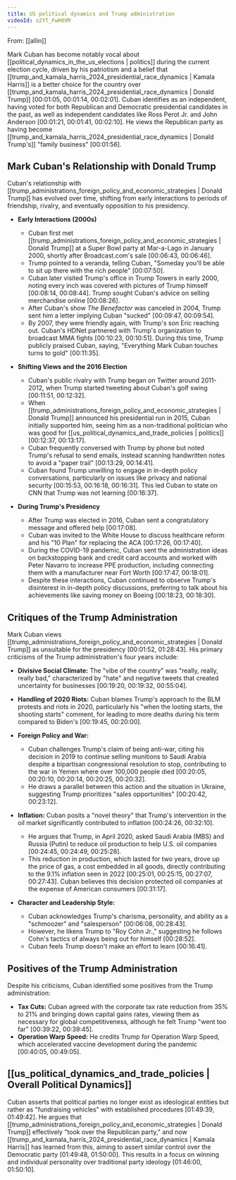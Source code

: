 ```yaml
---
title: US political dynamics and Trump administration
videoId: o2YT_FwH0VM
---
```


From: [[allin]] <br/> 

Mark Cuban has become notably vocal about [[political_dynamics_in_the_us_elections | politics]] during the current election cycle, driven by his patriotism and a belief that [[trump_and_kamala_harris_2024_presidential_race_dynamics | Kamala Harris]] is a better choice for the country over [[trump_and_kamala_harris_2024_presidential_race_dynamics | Donald Trump]] [00:01:05, 00:01:14, 00:02:01]. Cuban identifies as an independent, having voted for both Republican and Democratic presidential candidates in the past, as well as independent candidates like Ross Perot Jr. and John Anderson [00:01:21, 00:01:41, 00:02:10]. He views the Republican party as having become [[trump_and_kamala_harris_2024_presidential_race_dynamics | Donald Trump's]] "family business" [00:01:56].

## Mark Cuban's Relationship with Donald Trump

Cuban's relationship with [[trump_administrations_foreign_policy_and_economic_strategies | Donald Trump]] has evolved over time, shifting from early interactions to periods of friendship, rivalry, and eventually opposition to his presidency.

*   **Early Interactions (2000s)**
    *   Cuban first met [[trump_administrations_foreign_policy_and_economic_strategies | Donald Trump]] at a Super Bowl party at Mar-a-Lago in January 2000, shortly after Broadcast.com's sale [00:06:43, 00:06:46].
    *   Trump pointed to a veranda, telling Cuban, "Someday you'll be able to sit up there with the rich people" [00:07:50].
    *   Cuban later visited Trump's office in Trump Towers in early 2000, noting every inch was covered with pictures of Trump himself [00:08:14, 00:08:44]. Trump sought Cuban's advice on selling merchandise online [00:08:26].
    *   After Cuban's show *The Benefactor* was canceled in 2004, Trump sent him a letter implying Cuban "sucked" [00:09:47, 00:09:54].
    *   By 2007, they were friendly again, with Trump's son Eric reaching out. Cuban's HDNet partnered with Trump's organization to broadcast MMA fights [00:10:23, 00:10:51]. During this time, Trump publicly praised Cuban, saying, "Everything Mark Cuban touches turns to gold" [00:11:35].

*   **Shifting Views and the 2016 Election**
    *   Cuban's public rivalry with Trump began on Twitter around 2011-2012, when Trump started tweeting about Cuban's golf swing [00:11:51, 00:12:32].
    *   When [[trump_administrations_foreign_policy_and_economic_strategies | Donald Trump]] announced his presidential run in 2015, Cuban initially supported him, seeing him as a non-traditional politician who was good for [[us_political_dynamics_and_trade_policies | politics]] [00:12:37, 00:13:17].
    *   Cuban frequently conversed with Trump by phone but noted Trump's refusal to send emails, instead scanning handwritten notes to avoid a "paper trail" [00:13:29, 00:14:41].
    *   Cuban found Trump unwilling to engage in in-depth policy conversations, particularly on issues like privacy and national security [00:15:53, 00:16:18, 00:16:31]. This led Cuban to state on CNN that Trump was not learning [00:16:37].

*   **During Trump's Presidency**
    *   After Trump was elected in 2016, Cuban sent a congratulatory message and offered help [00:17:08].
    *   Cuban was invited to the White House to discuss healthcare reform and his "10 Plan" for replacing the ACA [00:17:26, 00:17:40].
    *   During the COVID-19 pandemic, Cuban sent the administration ideas on backstopping bank and credit card accounts and worked with Peter Navarro to increase PPE production, including connecting them with a manufacturer near Fort Worth [00:17:47, 00:18:01].
    *   Despite these interactions, Cuban continued to observe Trump's disinterest in in-depth policy discussions, preferring to talk about his achievements like saving money on Boeing [00:18:23, 00:18:30].

## Critiques of the Trump Administration

Mark Cuban views [[trump_administrations_foreign_policy_and_economic_strategies | Donald Trump]] as unsuitable for the presidency [00:01:52, 01:28:43]. His primary criticisms of the Trump administration's four years include:

*   **Divisive Social Climate:** The "vibe of the country" was "really, really, really bad," characterized by "hate" and negative tweets that created uncertainty for businesses [00:19:20, 00:19:32, 00:55:04].
*   **Handling of 2020 Riots:** Cuban blames Trump's approach to the BLM protests and riots in 2020, particularly his "when the looting starts, the shooting starts" comment, for leading to more deaths during his term compared to Biden's [00:19:45, 00:20:00].
*   **Foreign Policy and War:**
    *   Cuban challenges Trump's claim of being anti-war, citing his decision in 2019 to continue selling munitions to Saudi Arabia despite a bipartisan congressional resolution to stop, contributing to the war in Yemen where over 100,000 people died [00:20:05, 00:20:10, 00:20:14, 00:20:25, 00:20:32].
    *   He draws a parallel between this action and the situation in Ukraine, suggesting Trump prioritizes "sales opportunities" [00:20:42, 00:23:12].
*   **Inflation:** Cuban posits a "novel theory" that Trump's intervention in the oil market significantly contributed to inflation [00:24:26, 00:32:10].
    *   He argues that Trump, in April 2020, asked Saudi Arabia (MBS) and Russia (Putin) to reduce oil production to help U.S. oil companies [00:24:45, 00:24:49, 00:25:28].
    *   This reduction in production, which lasted for two years, drove up the price of gas, a cost embedded in all goods, directly contributing to the 9.1% inflation seen in 2022 [00:25:01, 00:25:15, 00:27:07, 00:27:43]. Cuban believes this decision protected oil companies at the expense of American consumers [00:31:17].

*   **Character and Leadership Style:**
    *   Cuban acknowledges Trump's charisma, personality, and ability as a "schmoozer" and "salesperson" [00:06:08, 00:28:43].
    *   However, he likens Trump to "Roy Cohn Jr.," suggesting he follows Cohn's tactics of always being out for himself [00:28:52].
    *   Cuban feels Trump doesn't make an effort to learn [00:16:41].

## Positives of the Trump Administration

Despite his criticisms, Cuban identified some positives from the Trump administration:

*   **Tax Cuts:** Cuban agreed with the corporate tax rate reduction from 35% to 21% and bringing down capital gains rates, viewing them as necessary for global competitiveness, although he felt Trump "went too far" [00:39:22, 00:39:45].
*   **Operation Warp Speed:** He credits Trump for Operation Warp Speed, which accelerated vaccine development during the pandemic [00:40:05, 00:49:05].

## [[us_political_dynamics_and_trade_policies | Overall Political Dynamics]]

Cuban asserts that political parties no longer exist as ideological entities but rather as "fundraising vehicles" with established procedures [01:49:39, 01:49:42]. He argues that [[trump_administrations_foreign_policy_and_economic_strategies | Donald Trump]] effectively "took over the Republican party," and now [[trump_and_kamala_harris_2024_presidential_race_dynamics | Kamala Harris]] has learned from this, aiming to assert similar control over the Democratic party [01:49:48, 01:50:00]. This results in a focus on winning and individual personality over traditional party ideology [01:46:00, 01:50:10].